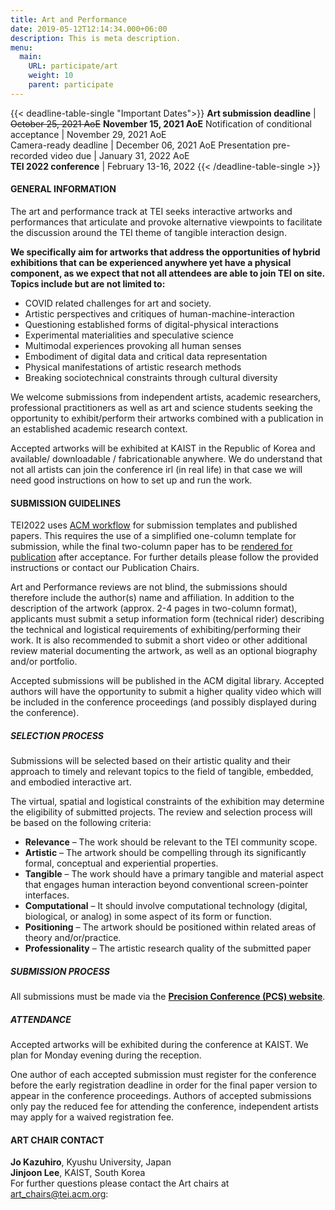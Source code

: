 ```yaml
---
title: Art and Performance
date: 2019-05-12T12:14:34.000+06:00
description: This is meta description.
menu:
  main:
    URL: participate/art
    weight: 10
    parent: participate
---
```


{{< deadline-table-single "Important Dates">}}
**Art submission deadline** | ~~October 25, 2021 AoE~~ **November 15, 2021 AoE**
Notification of conditional acceptance | November 29, 2021 AoE  
Camera-ready deadline | December 06, 2021 AoE
Presentation pre-recorded video due | January 31, 2022 AoE  
**TEI 2022 conference** | February 13-16, 2022
{{< /deadline-table-single >}}

#### GENERAL INFORMATION

The art and performance track at TEI seeks interactive artworks and performances that articulate and provoke alternative viewpoints to facilitate the discussion around the TEI theme of tangible interaction design.

**We specifically aim for artworks that address the opportunities of hybrid exhibitions that can be experienced anywhere yet have a physical component, as we expect that not all attendees are able to join TEI on site. Topics include but are not limited to:**

- COVID related challenges for art and society.
- Artistic perspectives and critiques of human-machine-interaction
- Questioning established forms of digital-physical interactions
- Experimental materialities and speculative science
- Multimodal experiences provoking all human senses
- Embodiment of digital data and critical data representation
- Physical manifestations of artistic research methods
- Breaking sociotechnical constraints through cultural diversity

We welcome submissions from independent artists, academic researchers, professional practitioners as well as art and science students seeking the opportunity to exhibit/perform their artworks combined with a publication in an established academic research context.

Accepted artworks will be exhibited at KAIST in the Republic of Korea and available/ downloadable / fabricationable anywhere. We do understand that not all artists can join the conference irl (in real life) in that case we will need good instructions on how to set up and run the work.

#### SUBMISSION GUIDELINES

TEI2022 uses [ACM workflow](https://www.acm.org/publications/taps/word-template-workflow) for submission templates and published papers. This requires the use of a simplified one-column template for submission, while the final two-column paper has to be [rendered for publication](https://www.acm.org/binaries/content/assets/publications/taps/acm_master_article_template_instructions.pdf) after acceptance. For further details please follow the provided instructions or contact our Publication Chairs.

Art and Performance reviews are not blind, the submissions should therefore include the author(s) name and affiliation. In addition to the description of the artwork (approx. 2-4 pages in two-column format), applicants must submit a setup information form (technical rider) describing the technical and logistical requirements of exhibiting/performing their work. It is also recommended to submit a short video or other additional review material documenting the artwork, as well as an optional biography and/or portfolio.

Accepted submissions will be published in the ACM digital library. Accepted authors will have the opportunity to submit a higher quality video which will be included in the conference proceedings (and possibly displayed during the conference).

##### SELECTION PROCESS

Submissions will be selected based on their artistic quality and their approach to timely and relevant topics to the field of tangible, embedded, and embodied interactive art.

The virtual, spatial and logistical constraints of the exhibition may determine the eligibility of submitted projects. The review and selection process will be based on the following criteria:

- **Relevance** – The work should be relevant to the TEI community scope.
- **Artistic** – The artwork should be compelling through its significantly formal, conceptual and experiential properties.
- **Tangible** – The work should have a primary tangible and material aspect that engages human interaction beyond conventional screen-pointer interfaces.
- **Computational** – It should involve computational technology (digital, biological, or analog) in some aspect of its form or function.
- **Positioning** – The artwork should be positioned within related areas of theory and/or/practice.
- **Professionality** – The artistic research quality of the submitted paper

##### SUBMISSION PROCESS

All submissions must be made via the **[Precision Conference (PCS) website](https://new.precisionconference.com/submissions)**.

##### ATTENDANCE

Accepted artworks will be exhibited during the conference at KAIST. We plan for Monday evening during the reception.

One author of each accepted submission must register for the conference before the early registration deadline in order for the final paper version to appear in the conference proceedings. Authors of accepted submissions only pay the reduced fee for attending the conference, independent artists may apply for a waived registration fee.

#### ART CHAIR CONTACT

**Jo Kazuhiro**, Kyushu University, Japan  
**Jinjoon Lee**, KAIST, South Korea  
For further questions please contact the Art chairs at <art_chairs@tei.acm.org>:
